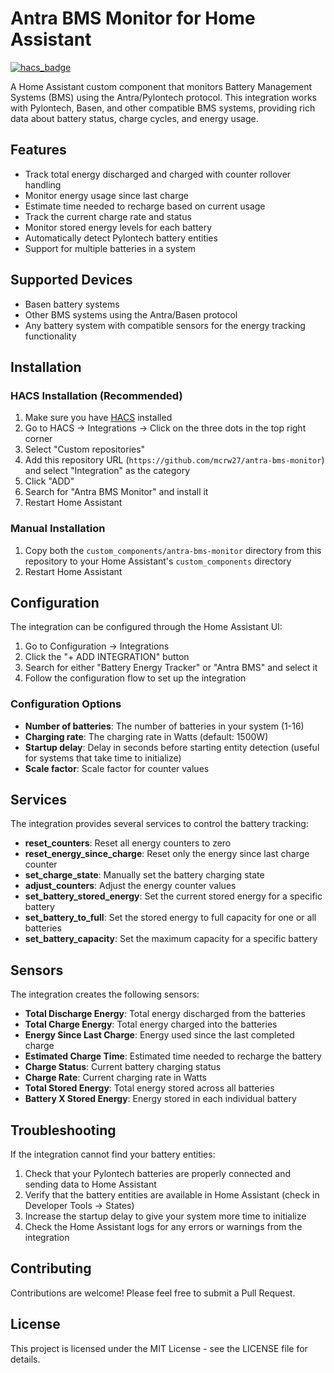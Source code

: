 # Antra BMS Monitor for Home Assistant

[![hacs_badge](https://img.shields.io/badge/HACS-Custom-orange.svg)](https://github.com/custom-components/hacs)

A Home Assistant custom component that monitors Battery Management Systems (BMS) using the Antra/Pylontech protocol. This integration works with Pylontech, Basen, and other compatible BMS systems, providing rich data about battery status, charge cycles, and energy usage.

## Features

- Track total energy discharged and charged with counter rollover handling
- Monitor energy usage since last charge
- Estimate time needed to recharge based on current usage
- Track the current charge rate and status
- Monitor stored energy levels for each battery
- Automatically detect Pylontech battery entities
- Support for multiple batteries in a system

## Supported Devices

- Basen battery systems
- Other BMS systems using the Antra/Basen protocol
- Any battery system with compatible sensors for the energy tracking functionality

## Installation

### HACS Installation (Recommended)

1. Make sure you have [HACS](https://hacs.xyz/) installed
2. Go to HACS -> Integrations -> Click on the three dots in the top right corner
3. Select "Custom repositories"
4. Add this repository URL (`https://github.com/mcrw27/antra-bms-monitor`) and select "Integration" as the category
5. Click "ADD"
6. Search for "Antra BMS Monitor" and install it
7. Restart Home Assistant

### Manual Installation

1. Copy both the `custom_components/antra-bms-monitor` directory from this repository to your Home Assistant's `custom_components` directory
2. Restart Home Assistant

## Configuration

The integration can be configured through the Home Assistant UI:

1. Go to Configuration -> Integrations
2. Click the "+ ADD INTEGRATION" button
3. Search for either "Battery Energy Tracker" or "Antra BMS" and select it
4. Follow the configuration flow to set up the integration

### Configuration Options

- **Number of batteries**: The number of batteries in your system (1-16)
- **Charging rate**: The charging rate in Watts (default: 1500W)
- **Startup delay**: Delay in seconds before starting entity detection (useful for systems that take time to initialize)
- **Scale factor**: Scale factor for counter values

## Services

The integration provides several services to control the battery tracking:

- **reset_counters**: Reset all energy counters to zero
- **reset_energy_since_charge**: Reset only the energy since last charge counter
- **set_charge_state**: Manually set the battery charging state
- **adjust_counters**: Adjust the energy counter values
- **set_battery_stored_energy**: Set the current stored energy for a specific battery
- **set_battery_to_full**: Set the stored energy to full capacity for one or all batteries
- **set_battery_capacity**: Set the maximum capacity for a specific battery

## Sensors

The integration creates the following sensors:

- **Total Discharge Energy**: Total energy discharged from the batteries
- **Total Charge Energy**: Total energy charged into the batteries
- **Energy Since Last Charge**: Energy used since the last completed charge
- **Estimated Charge Time**: Estimated time needed to recharge the battery
- **Charge Status**: Current battery charging status
- **Charge Rate**: Current charging rate in Watts
- **Total Stored Energy**: Total energy stored across all batteries
- **Battery X Stored Energy**: Energy stored in each individual battery

## Troubleshooting

If the integration cannot find your battery entities:

1. Check that your Pylontech batteries are properly connected and sending data to Home Assistant
2. Verify that the battery entities are available in Home Assistant (check in Developer Tools -> States)
3. Increase the startup delay to give your system more time to initialize
4. Check the Home Assistant logs for any errors or warnings from the integration

## Contributing

Contributions are welcome! Please feel free to submit a Pull Request.

## License

This project is licensed under the MIT License - see the LICENSE file for details.